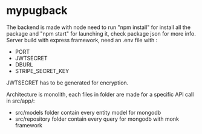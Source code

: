 # mypugback

The backend is made with node
need to run "npm install" for install all the package and "npm start" for launching it, check package json for more info.
Server build with express framework, need an .env file with :

- PORT
- JWTSECRET
- DBURL
- STRIPE_SECRET_KEY
  
JWTSECRET has to be generated for encryption.

Architecture is monolith, each files in folder are made for a specific API call in src/app/:
- src/models folder contain every entity model for mongodb
- src/repository folder contain every query for mongodb with monk framework


